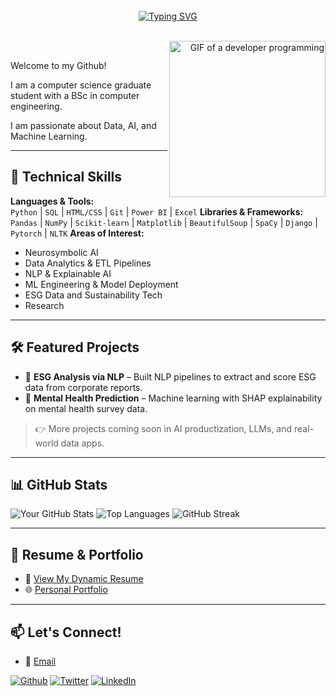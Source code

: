 <!--
**Aswadhardi/aswadhardi** is a ✨ _special_ ✨ repository because its `README.md` (this file) appears on your GitHub profile.

Here are some ideas to get you started:

- 🔭 I’m currently working on ...
- 🌱 I’m currently learning ...
- 👯 I’m looking to collaborate on ...
- 🤔 I’m looking for help with ...
- 💬 Ask me about ...
- 📫 How to reach me: ...
- 😄 Pronouns: ...
- ⚡ Fun fact: ...
-->

<br>
<div align="center">
<a href="https://git.io/typing-svg"><img src="https://readme-typing-svg.demolab.com?font=Montserrat&weight=600&size=40&pause=1000&random=true&width=600&height=80&lines=%F0%9F%91%8B+Hi+there%2C++I'm+Aswad+Hardi" alt="Typing SVG" /></a>
</div>
<br>

<p align="right">
  <img alt="GIF of a developer programming" align="right" width="250" src="https://cdn.dribbble.com/users/730703/screenshots/6581243/avento.gif">
</p>
<br>

<p>
  <p>
    Welcome to my Github!
  </p>
   <p>
    I am a computer science graduate student with a BSc in computer engineering.
  </p>
   <p>
    I am passionate about Data, AI, and Machine Learning.
  </p>
</p>

---

## 🧠 Technical Skills
**Languages & Tools:**  
`Python` | `SQL` | `HTML/CSS` | `Git` | `Power BI` | `Excel`
**Libraries & Frameworks:**  
`Pandas` | `NumPy` | `Scikit-learn` | `Matplotlib` | `BeautifulSoup` | `SpaCy` | `Django` | `Pytorch` | `NLTK` 
**Areas of Interest:**  
- Neurosymbolic AI
- Data Analytics & ETL Pipelines  
- NLP & Explainable AI   
- ML Engineering & Model Deployment  
- ESG Data and Sustainability Tech  
- Research

---

## 🛠 Featured Projects
- 🔎 **ESG Analysis via NLP** – Built NLP pipelines to extract and score ESG data from corporate reports.
- 🧠 **Mental Health Prediction** – Machine learning with SHAP explainability on mental health survey data.

> 👉 More projects coming soon in AI productization, LLMs, and real-world data apps.


---

## 📊 GitHub Stats

![Your GitHub Stats](https://github-readme-stats.vercel.app/api?username=aswadhardi&show_icons=true&theme=default) 
![Top Languages](https://github-readme-stats.vercel.app/api/top-langs/?username=aswadhardi&layout=compact)
![GitHub Streak](https://streak-stats.demolab.com/?user=aswadhardi&theme=default)

---

## 🧾 Resume & Portfolio

- 📄 [View My Dynamic Resume](https://aswadhardi.github.io/cv)  
- 🌐 [Personal Portfolio](https://aswadhardi.github.io)

---

## 📫 Let's Connect!
 - 📧  [Email](mailto:aswadhardi@yahoo.com)
  <p> <a href="https://github.com/aswadhardi" target="_blank"><img alt="Github" src="https://img.shields.io/badge/GitHub-%2312100E.svg?&style=for-the-badge&logo=Github&logoColor=white" /></a> <a href="https://twitter.com/aswadhardi" target="_blank"><img alt="Twitter" src="https://img.shields.io/badge/twitter-%231DA1F2.svg?&style=for-the-badge&logo=twitter&logoColor=white" /></a> <a href="https://www.linkedin.com/in/aswadhardi" target="_blank"><img alt="LinkedIn" src="https://img.shields.io/badge/linkedin-%230077B5.svg?&style=for-the-badge&logo=linkedin&logoColor=white" /></a> 
</p>
